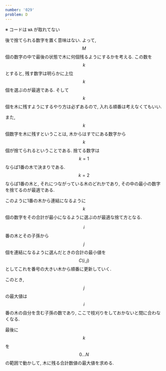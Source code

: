```yaml
---
number: '029'
problem: D
---
```

※ コードは `WA` が取れてない

後で捨てられる数字を置く意味はない. よって, $$ M $$ 個の数字の中で最後の状態で木に何個残るようにするかを考える. この数を $$ k $$ とすると, 残す数字は明らかに上位 $$ k $$ 個を選ぶのが最適である. そして $$ k $$ 個を木に残すようにするやり方は必ずあるので, 入れる順番は考えなくてもいい.

また, $$ k $$ 個数字を木に残すということは, 木からはすでにある数字から $$ k $$ 個が捨てられるということである. 捨てる数字は $$ k = 1 $$ ならば1番の木で決まりである. $$ k = 2 $$ ならば1番の木と, それにつながっている木のどれかであり, その中の最小の数字を捨てるのが最適である.

このように1番の木から連結になるように $$ k $$ 個の数字をその合計が最小になるように選ぶのが最適な捨て方となる.

$$ i $$ 番の木とその子孫から $$ j $$ 個を連結になるように選んだときの合計の最小値を $$ C(i, j) $$ としてこれを番号の大きい木から順番に更新していく.

このとき, $$ j $$ の最大値は $$ i $$ 番の木の自分を含む子孫の数であり, ここで枝刈りをしておかないと間に合わなくなる.

最後に $$ k $$ を $$ 0 \dots N $$ の範囲で動かして, 木に残る合計数値の最大値を求める.
